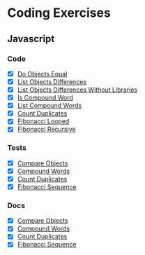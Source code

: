 # Coding Exercises
## Javascript
### Code
- [x] [Do Objects Equal](./javascript/modules/compareObjects.js)
- [x] [List Objects Differences](./javascript/modules/compareObjects.js)
- [x] [List Objects Differences Without Libraries](./javascript/compareObjects.js)
- [x] [Is Compound Word](./javascript/modules/compoundWords.js)
- [x] [List Compound Words](./javascript/modules/compoundWords.js)
- [x] [Count Duplicates](./javascript/modules/countDuplicates.js)
- [x] [Fibonacci Looped](./javascript/modules/fibonacciSequence.js)
- [x] [Fibonacci Recursive](./javascript/modules/fibonacciSequence.js)

### Tests
- [x] [Compare Objects](./javascript/test/specs/modules/compareObjects.js)
- [x] [Compound Words](./javascript/test/specs/modules/compoundWords.js)
- [x] [Count Duplicates](./javascript/test/specs/modules/countDuplicates.js)
- [x] [Fibonacci Sequence](./javascript/test/specs/modules/fibonacciSequence.js)

### Docs
- [x] [Compare Objects](./docs/javascript/compareObjects.md)
- [x] [Compound Words](./docs/javascript/compoundWords.md)
- [x] [Count Duplicates](./docs/javascript/countDuplicates.md)
- [x] [Fibonacci Sequence](./docs/javascript/fibonacciSequence.md)

<!--
- [x] [Reverse String by Letter](./javascript/reverseString.js)
- [x] [Reverse String by Space](./javascript/reverseString.js)
- [x] [Reverse String by Letter without Methods](./javascript/reverseString.js)
- [x] [Reverse String by Space without Methods](./javascript/reverseString.js)
- [x] [Is Prime Number](./javascript/isPrimeNumber.js)
- [x] [Is Integer](./javascript/isInteger.js)
- [x] [Find Average](./javascript/findAverage.js)

- [x] [Is Compound Word](./javascript/compoundWords.js)
- [x] [List Compound Words](./javascript/compoundWords.js)
- [x] [For Each Function](./javascript/forEach.js)
- [ ] [Get Neighbors Coordinates](./javascript/neighbors.js)
- [ ] [Cat and Dog](./javascript/catAndDog.js)
-->
